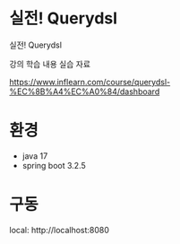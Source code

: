 # 실전! Querydsl

실전! Querydsl

강의 학습 내용 실습 자료

https://www.inflearn.com/course/querydsl-%EC%8B%A4%EC%A0%84/dashboard

# 환경
 - java 17
 - spring boot 3.2.5

# 구동
local: http://localhost:8080
